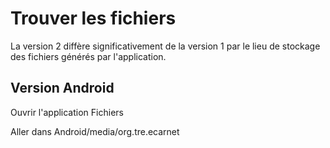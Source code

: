 # Trouver les fichiers

La version 2 diffère significativement de la version 1 par le lieu de stockage des fichiers générés par l'application.

## Version Android

Ouvrir l'application Fichiers

Aller dans Android/media/org.tre.ecarnet

<!-- 
![Application Fichiers](screenshots/fichiers-android.png)

Naviguer dans les répertoires pour aller jusque à cette partie : 

(votre appareil)/Android/data/org.tre.ecarnet/files/e-carnet-maternelle

cf illustrion ci-dessous : 

![Application Fichiers](screenshots/fichiers-android-dossier.png)

<!-- En vidéo ça donne : 

![type:video](https://www.youtube.com/embed/qVBUcp-ugdM) -->

<!-- 
## Version IOs

Ouvrir l'application Fichiers
Et choisir "*Sur mon Ipad*"

![Sur mon IPad](screenshots/2023-02-04-10-59-25.png)

Cliquer sur le dossier e-carnet

![Dossier e-carnet sur iOs](screenshots/2023-02-04-11-01-16.png)

Puis sur le dossier "*e-carnet-maternelle*"

Vous accédez alors à tous les répertoires utilisés pour stocker les fichiers utilisés ou produits par l'application :

![Les dossiers e-carnet](screenshots/2023-02-04-11-03-50.png)


## Contenus des dossiers

### audios

Contient les fichiers des enregistrements audio.

Pas utilisé dans la version courante.

### avatars

Contient les fichiers des avatars "animaux" fournis par défaut.

### documents

C'est le dossier principal dans lequel trouver les principaux fichiers générés.
ecarnets

#### ecarnets

Contient les fichiers au format html des carnets de suivi des apprentissages. 

Un dossier par format de fichier : 

##### html

Format adapté à une consultation aisée depuis n'importe quel navigateur internet, a largeur variable.

##### pdf

Uniquement produit automatiquement par les version de bureau de l'application (windows, ...).

Le format pdf s'obtient manuellement à partir des versions html en utilisant la fonction "imprimer pdf" des navigateurs.

Dans les 2 cas, le contenu du format pdf diffère de la version html pour réduire le volume de pages à imprimer (pour celles et ceux qui impriment encore ...) : 

- Le contenu est réduit
- La mise en page est optimisée
  

##### png

Uniquement produit automatiquement par les version de bureau de l'application (windows, ...).

C'est une image de "grande hauteur" qui est une version "statique" du carnet de suivi des apprentissages.

#### ejournaux

Contient les fichiers au format html des carnets de suivi des apprentissages... en version "e-journal".

Pour comprendre la différence entre e-carnets et e-journaux, voir ici : 

[Générer un e-journal](https://e-carnetv2.readthedocs.io/fr/latest/22-MesEleves/#generer_un_e-journal)

Contient les 3 mêmes répertoires html, pdf, png. Cf ci-avant.

#### emails

(description à mettre à jour)

#### epub

Contient les fichiers au format [epub](https://fr.wikipedia.org/wiki/EPUB_(format)).

Ces fichiers ont les particularités suivantes : 

- Ils permettent de consulter tout le dossier de l'élève dans un logiciel compatible epub tel que [Calibre](https://calibre-ebook.com/), Livres (Apple), ...
- Ils permettent, normalement ...,  de transférer le dossier d'un élève d'une tablette à une autre, ou plus généralement de toute version de l'application vers une autre : 
  
  - Android > Android
  - Android > IOs
  - Android > Windows 
  - Windows > Android 
  - etc ...

#### grilleDeSuivi

Contient fichier de type Excel contenant le tableau consultable dans la "grille de suivi"

### eleves

Contient un fichier de type Excel contenant un exemple de tableau d'élèves à importer dans l'application pour initialiser une classe en début d'année.

### exemples

Pas utilisé dans la version courante.

### journaux

Contient le fichier "journal.html" à transmettre au support en cas de problème.

Si il n'est pas présent, il faut l'activer via "Réglages/Journal"

### logos

Contient un exemple de fichier logo pour tester l'insertion d'un logo en tête du carnet de suivi des apprentissages.

### photos

Contient une copie "réduite" des photos prises par la caméra des tablettes ou mobile lors de l'usage de la fonction "photo" de l'application e-carnet.

Ces photos ont des dimensions réduites aisni qu'une qualité réduite grace à un mécanisme de compression. Cela pour faire en sorte que le fichier html généré soit optimisé pour une diffusion email (taille du fichier optimisé).

Les photos originales restent dans le dossier natif du système et peuvent être supprimées si besoin de place et en absence de besoins spécifiques.

### reglages

Contient des fichiers contenants :

- plusieurs versions du référentiel des apprentissages.
- le fichiers de remplacements
- des fichiers utilisés par l'application

### sauvegardes

Contient les fichiers produits par la fonction "sauvergarder base de données".

### signatures

Contient des fichiers images qui permettent de tester et d'illustre l'insertion de signatures scannées dans le carnet de suivi des apprentissages

### videos

Pas utilisé dans la version courante. -->